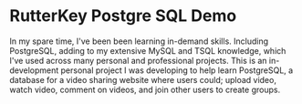# RutterKey Postgre SQL Demo
In my spare time, I've been been learning in-demand skills. Including PostgreSQL, adding to my extensive MySQL and TSQL knowledge, which I've used across many personal and professional projects. This is an in-development personal project I was developing to help learn PostgreSQL, a database for a video sharing website where users could; upload video, watch video, comment on videos, and join other users to create groups.
